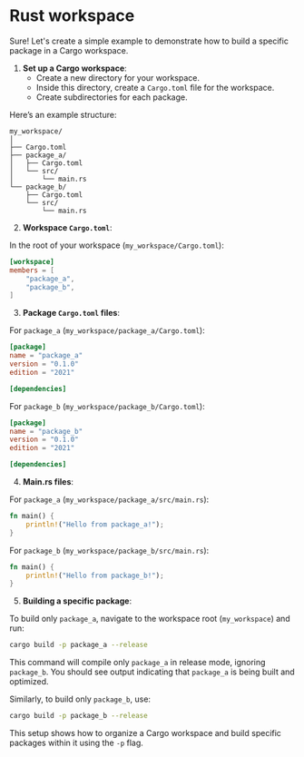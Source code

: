 
# Rust workspace 

Sure! Let's create a simple example to demonstrate how to build a specific package in a Cargo workspace. 

1. **Set up a Cargo workspace**:
    - Create a new directory for your workspace.
    - Inside this directory, create a `Cargo.toml` file for the workspace.
    - Create subdirectories for each package.

Here’s an example structure:

```
my_workspace/
│
├── Cargo.toml
├── package_a/
│   ├── Cargo.toml
│   └── src/
│       └── main.rs
└── package_b/
    ├── Cargo.toml
    └── src/
        └── main.rs
```

2. **Workspace `Cargo.toml`**:

In the root of your workspace (`my_workspace/Cargo.toml`):

```toml
[workspace]
members = [
    "package_a",
    "package_b",
]
```

3. **Package `Cargo.toml` files**:

For `package_a` (`my_workspace/package_a/Cargo.toml`):

```toml
[package]
name = "package_a"
version = "0.1.0"
edition = "2021"

[dependencies]
```

For `package_b` (`my_workspace/package_b/Cargo.toml`):

```toml
[package]
name = "package_b"
version = "0.1.0"
edition = "2021"

[dependencies]
```

4. **Main.rs files**:

For `package_a` (`my_workspace/package_a/src/main.rs`):

```rust
fn main() {
    println!("Hello from package_a!");
}
```

For `package_b` (`my_workspace/package_b/src/main.rs`):

```rust
fn main() {
    println!("Hello from package_b!");
}
```

5. **Building a specific package**:

To build only `package_a`, navigate to the workspace root (`my_workspace`) and run:

```sh
cargo build -p package_a --release
```

This command will compile only `package_a` in release mode, ignoring `package_b`. You should see output indicating that `package_a` is being built and optimized.

Similarly, to build only `package_b`, use:

```sh
cargo build -p package_b --release
```

This setup shows how to organize a Cargo workspace and build specific packages within it using the `-p` flag.
